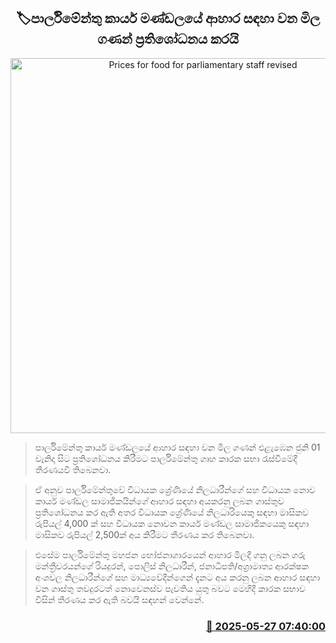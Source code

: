 <p align='center'><b><h2 align='center' title='Prices for food for parliamentary staff revised'>🏷පාර්ලිමේන්තු කාර්ය මණ්ඩලයේ ආහාර සඳහා වන මිල ගණන් ප්‍රතිශෝධනය කරයි</h2></b></p>
<p align='center'><img src='https://helakuru.sgp1.cdn.digitaloceanspaces.com/esana/images/lib/parliment-archived.jpg' width='600' alt='Prices for food for parliamentary staff revised'></p>

> පාර්ලිමේන්තු කාර්ය මණ්ඩලයේ ආහාර සඳහා වන මිල ගණන් එළැඹෙන ජුනි 01 වැනිදා සිට ප්‍රතිශෝධනය කිරීමට පාර්ලිමේන්තු ගෘහ කාරක සභා රැස්වීමේදී තීරණයවී තිබෙනවා.

> ඒ අනුව පාර්ලිමේන්තුවේ විධායක ශ්‍රේණියේ නිලධාරීන්ගේ සහ විධායක නොව කාර්ය මණ්ඩල සාමාජිකයින්ගේ ආහාර සඳහා අයකරනු ලබන ගාස්තුව ප්‍රතිශෝධනය කර ඇති අතර විධායක ශ්‍රේණියේ නිලධාරියෙකු සඳහා මාසිකව රුපියල් 4,000 ක් සහ විධායක නොවන කාර්ය මණ්ඩල සාමාජිකයෙකු සඳහා මාසිකව රුපියල් 2,500ක් අය කිරීමට තීරණය කර තිබෙනවා.

> එසේම පාර්ලිමේන්තු මහජන භෝජනාගාරයෙන් ආහාර මිලදී ගනු ලබන ගරු මන්ත්‍රීවරයන්ගේ රියදුරන්, පොලිස් නිලධාරීන්, ජනාධිපති/අග්‍රාමාත්‍ය ආරක්ෂක අංශවල නිලධාරීන්ගේ සහ මාධ්‍යවේදීන්ගෙන් දැනට අය කරනු ලබන ආහාර සඳහා වන ගාස්තු තවදුරටත් නොවෙනස්ව පැවතිය යුතු බවට මෙහිදී කාරක සභාව විසින් තීරණය කර ඇති බවයි සඳහන් වෙන්නේ.



<h3 align='right'><a href='https://www.helakuru.lk/esana/p/110450/'>📅 2025-05-27 07:40:00</a></h3>
